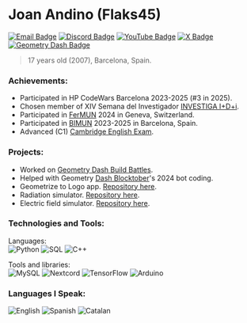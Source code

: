 # Joan Andino (Flaks45)
[![Email Badge][EmailBadge]][Email]
[![Discord Badge][DiscordBadge]][Discord]
[![YouTube Badge][YouTubeBadge]][YouTube]
[![X Badge][XBadge]][X]
[![Geometry Dash Badge][GeometryDashBadge]][GeometryDash]

> 17 years old (2007), Barcelona, Spain.

### Achievements:
- Participated in HP CodeWars Barcelona 2023-2025 (#3 in 2025).
- Chosen member of XIV Semana del Investigador [INVESTIGA I+D+i](https://www.programainvestiga.org/).
- Participated in [FerMUN](https://fermun.org/en/) 2024 in Geneva, Switzerland.
- Participated in [BIMUN](https://www.bimunbarcelona.com/) 2023-2025 in Barcelona, Spain.
- Advanced (C1) [Cambridge English Exam](https://www.cambridgeenglish.org/exams-and-tests/advanced/).

### Projects:
- Worked on [Geometry Dash Build Battles][GeometryDashBuildBattles].
- Helped with Geometry [Dash Blocktober][Blocktober]'s 2024 bot coding.
- Geometrize to Logo app. [Repository here][GeometrizeToLogo].
- Radiation simulator. [Repository here][RadiationSimulator].
- Electric field simulator. [Repository here][ElectricField].

### Technologies and Tools:
Languages: <br>
![Python](https://img.shields.io/badge/Python-3776AB?style=for-the-badge&logo=Python&logoColor=white)
![SQL](https://img.shields.io/badge/SQL-4479A1?style=for-the-badge&logo=MySQL&logoColor=white)
![C++](https://img.shields.io/badge/C++-00599C?style=for-the-badge&logo=C%2B%2B&logoColor=white)

Tools and libraries: <br>
![MySQL](https://img.shields.io/badge/MySQL-005C84?style=for-the-badge&logo=mysql&logoColor=white)
![Nextcord](https://img.shields.io/badge/Nextcord-5865F2?style=for-the-badge&logo=discord&logoColor=white)
![TensorFlow](https://img.shields.io/badge/TensorFlow-FF6F00?style=for-the-badge&logo=TensorFlow&logoColor=white)
![Arduino](https://img.shields.io/badge/Arduino-00878F?style=for-the-badge&logo=Arduino&logoColor=white)

### Languages I Speak:
![English](https://img.shields.io/badge/English-005C84?style=for-the-badge&logo=emoji%2Bflag%2Bgb&logoColor=white)
![Spanish](https://img.shields.io/badge/Spanish-EA3B2F?style=for-the-badge&logo=emoji%2Bflag%2Bes&logoColor=white)
![Catalan](https://img.shields.io/badge/Catalan-FF9800?style=for-the-badge&logo=emoji%2Bflag%2Bcat&logoColor=white)

[DiscordBadge]: https://img.shields.io/badge/Discord-7289DA?style=for-the-badge&logo=discord&logoColor=white
[Discord]: https://discord.com/users/626491450955399188
[EmailBadge]: https://img.shields.io/badge/Email-D14836?style=for-the-badge&logo=gmail&logoColor=white
[Email]: mailto:contactflaks@gmail.com
[YouTubeBadge]: https://img.shields.io/badge/YouTube-FF0000?style=for-the-badge&logo=youtube&logoColor=white
[YouTube]: https://www.youtube.com/@flaks8909
[XBadge]: https://img.shields.io/badge/Twitter-1DA1F2?style=for-the-badge&logo=twitter&logoColor=white
[X]: https://x.com/Flaks453
[GeometryDashBadge]: https://img.shields.io/badge/Geometry%20Dash-FF5500?style=for-the-badge&logo=geometrydash&logoColor=white
[GeometryDash]: https://gdbrowser.com/u/flaks45
[GeometrizeToLogo]: https://github.com/Flaks45/Geometrize-to-logo
[RadiationSimulator]: http://github.com/Flaks45/radiation_simulator/
[ElectricField]: https://github.com/Flaks45/Electric-field
[GeometryDashBuildBattles]: https://gdbuildbattles.neocities.org/
[Blocktober]: https://x.com/blocktobergd_
